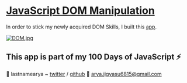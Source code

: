 # [JavaScript DOM Manipulation](https://lastnamearya.github.io/JavaScript-DOM-Manipulation/)
In order to stick my newly acquired DOM Skills, I built this [app](https://lastnamearya.github.io/Treehouse-DOM-App/).

[![DOM.jpg](https://s18.postimg.org/4t4jkqmrt/DOM.jpg)](https://postimg.org/image/wgh8yu7yd/)

## This app is part of my 100 Days of JavaScript :zap:


:tada: lastnamearya ~ [twitter](https://twitter.com/lastnamearya) / [github](https://github.com/lastnamearya)
:email: arya.jigyasu6815@gmail.com
